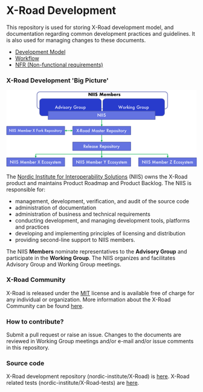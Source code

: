# X-Road Development

This repository is used for storing X-Road development model, and
documentation regarding common development practices and guidelines.
It is also used for managing changes to these documents.

- [Development Model](DEVELOPMENT_MODEL.md)
- [Workflow](WORKFLOW.md)
- [NFR (Non-functional requirements)](NFR.md)

### X-Road Development 'Big Picture'

![](IMG/xroad_development.png)

The [Nordic Institute for Interoperability Solutions](https://niis.org) (NIIS)
owns the X-Road product and maintains Product Roadmap and Product Backlog. The
NIIS is responsible for:

* management, development, verification, and audit of the source code
* administration of documentation
* administration of business and technical requirements
* conducting development, and managing development tools, platforms and practices
* developing and implementing principles of licensing and distribution
* providing second-line support to NIIS members.

The NIIS **Members** nominate representatives to the **Advisory Group** and
participate in the **Working Group**. The NIIS organizes and facilitates
Advisory Group and Working Group meetings.

### X-Road Community

X-Road is released under the [MIT](https://en.wikipedia.org/wiki/MIT_License)
license and is available free of charge for any individual or organization.
More information about the X-Road Community can be found
[here](https://community.niis.org).

### How to contribute?

Submit a pull request or raise an issue. Changes to the documents are reviewed
in Working Group meetings and/or e-mail and/or issue comments in this repository.

### Source code

X-Road development repository (nordic-institute/X-Road) is [here](https://github.com/nordic-institute/X-Road).
X-Road related tests (nordic-institute/X-Road-tests) are [here](https://github.com/nordic-institute/X-Road-tests).
